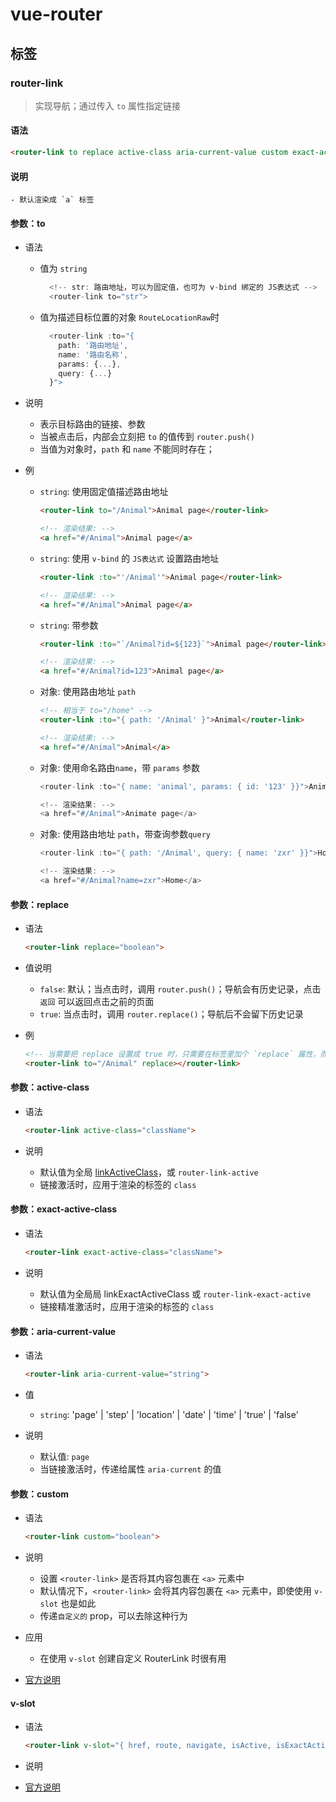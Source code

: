 # vue-router 

## 标签
### router-link
  > 实现导航；通过传入 `to` 属性指定链接

#### 语法
```html
<router-link to replace active-class aria-current-value custom exact-active-class>
```

#### 说明
    - 默认渲染成 `a` 标签

#### 参数：to
  - 语法
    - 值为 `string`
      ```js
        <!-- str: 路由地址，可以为固定值，也可为 v-bind 绑定的 JS表达式 -->
        <router-link to="str">
      ```
    - 值为描述目标位置的对象 `RouteLocationRaw`时
      ```js
        <router-link :to="{
          path: '路由地址',
          name: '路由名称',
          params: {...},
          query: {...}
        }">
      ```

  - 说明
    - 表示目标路由的链接、参数
    - 当被点击后，内部会立刻把 `to` 的值传到 `router.push()`
    - 当值为对象时，`path` 和 `name` 不能同时存在；
  
  - 例
    - `string`: 使用固定值描述路由地址
      ```html
      <router-link to="/Animal">Animal page</router-link>
      
      <!-- 渲染结果: -->
      <a href="#/Animal">Animal page</a>
      ```
    
    - `string`: 使用 `v-bind` 的 `JS表达式` 设置路由地址
      ```html
      <router-link :to="'/Animal'">Animal page</router-link>
      
      <!-- 渲染结果: -->
      <a href="#/Animal">Animal page</a>
      ```
    
    - `string`: 带参数
      ```html
      <router-link :to="`/Animal?id=${123}`">Animal page</router-link>
      
      <!-- 渲染结果: -->
      <a href="#/Animal?id=123">Animal page</a>
      ```

    - 对象: 使用路由地址 `path`
      ```html
      <!-- 相当于 to="/home" -->
      <router-link :to="{ path: '/Animal' }">Animal</router-link>
      
      <!-- 渲染结果: -->
      <a href="#/Animal">Animal</a>
      ```
    
    - 对象: 使用命名路由`name`，带 `params` 参数
      ```js
      <router-link :to="{ name: 'animal', params: { id: '123' }}">Animate page</router-link>
      
      <!-- 渲染结果: -->
      <a href="#/Animal">Animate page</a>
      ```
    
    - 对象: 使用路由地址 `path`，带查询参数`query`
      ```js
      <router-link :to="{ path: '/Animal', query: { name: 'zxr' }}">Home</router-link>
      
      <!-- 渲染结果: -->
      <a href="#/Animal?name=zxr">Home</a>
      ```

#### 参数：replace

  - 语法
    ```html
    <router-link replace="boolean">
    ```
    
  - 值说明
    - `false`: 默认；当点击时，调用 `router.push()`；导航会有历史记录，点击 `返回` 可以返回点击之前的页面
    - `true`: 当点击时，调用 `router.replace()`；导航后不会留下历史记录 
  
  - 例
    ```html
    <!-- 当需要把 replace 设置成 true 时，只需要在标签里加个 `replace` 属性，而不用写成 `:replace="true"` -->
    <router-link to="/Animal" replace></router-link>
    ```

#### 参数：active-class

 - 语法

   ```html
   <router-link active-class="className">
   ```

 - 说明
   - 默认值为全局 [linkActiveClass](#linkActiveClass)，或 `router-link-active`
   - 链接激活时，应用于渲染的标签的 `class`

#### 参数：exact-active-class

  - 语法

    ```html
    <router-link exact-active-class="className">
    ```

  - 说明

    - 默认值为全局局 linkExactActiveClass 或 `router-link-exact-active`
    - 链接精准激活时，应用于渲染的标签的 `class`

#### 参数：aria-current-value

 - 语法

   ```html
   <router-link aria-current-value="string">
   ```

 - 值

   - `string`: 'page' | 'step' | 'location' | 'date' | 'time' | 'true' | 'false' 

 - 说明

   - 默认值: `page`
   - 当链接激活时，传递给属性  `aria-current`  的值

#### 参数：custom

- 语法

  ```html
  <router-link custom="boolean">
  ```

- 说明

  - 设置 `<router-link>` 是否将其内容包裹在 `<a>` 元素中
  - 默认情况下，`<router-link>` 会将其内容包裹在 `<a>` 元素中，即使使用 `v-slot` 也是如此
  - 传递`自定义的` prop，可以去除这种行为

- 应用

  - 在使用 `v-slot` 创建自定义 RouterLink 时很有用

- [官方说明](https://router.vuejs.org/zh/api/#custom)

#### v-slot
- 语法

  ```html
  <router-link v-slot="{ href, route, navigate, isActive, isExactActive }">
  ```

- 说明

- [官方说明](https://router.vuejs.org/zh/api/#router-link-%E7%9A%84-v-slot)
